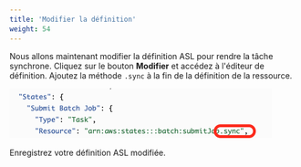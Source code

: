 ```yaml
---
title: 'Modifier la définition'
weight: 54
---
```


Nous allons maintenant modifier la définition ASL pour rendre la tâche synchrone. Cliquez sur le bouton **Modifier** et accédez à l'éditeur de définition. Ajoutez la méthode `.sync` à la fin de la définition de la ressource.

![Workflow du module 3](/static/img/module-3/sync.png)

Enregistrez votre définition ASL modifiée.


